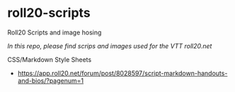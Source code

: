 # roll20-scripts
Roll20 Scripts and image hosing

*In this repo, please find scrips and images used for the VTT roll20.net*

CSS/Markdown Style Sheets
- https://app.roll20.net/forum/post/8028597/script-markdown-handouts-and-bios/?pagenum=1
